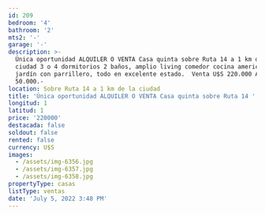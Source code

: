 ```yaml
---
id: 209
bedroom: '4'
bathroom: '2'
mts2: '-'
garage: '-'
description: >-
  Única oportunidad ALQUILER O VENTA Casa quinta sobre Ruta 14 a 1 km de la
  ciudad 3 o 4 dormitorios 2 baños, amplio living comedor cocina americana y
  jardín con parrillero, todo en excelente estado.  Venta U$S 220.000 Alquiler $
  50.000.-
location: Sobre Ruta 14 a 1 km de la ciudad
title: 'Única oportunidad ALQUILER O VENTA Casa quinta sobre Ruta 14 '
longitud: 1
latitud: 1
price: '220000'
destacada: false
soldout: false
rented: false
currency: U$S
images:
  - /assets/img-6356.jpg
  - /assets/img-6357.jpg
  - /assets/img-6358.jpg
propertyType: casas
listType: ventas
date: 'July 5, 2022 3:48 PM'
---
```


